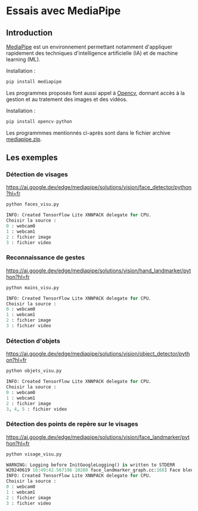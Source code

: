 # Essais avec MediaPipe

## Introduction

[MediaPipe](https://ai.google.dev/edge/mediapipe/solutions/guide?hl=fr) est un environnement permettant notamment d'appliquer rapidement des techniques d'intelligence artificielle (IA) et de machine learning (ML).

Installation :
```python
pip install mediapipe
```

Les programmes proposés font aussi appel à [Opencv](https://pypi.org/project/opencv-python/), donnant accès à la gestion et au tratement des images et des vidéos.

Installation :
```python
pip install opencv-python
```

Les programmmes mentionnés ci-après sont dans le fichier archive [mediapipe.zip](Code/mediapipe.zip).

## Les exemples

### Détection de visages

https://ai.google.dev/edge/mediapipe/solutions/vision/face_detector/python?hl=fr

```python
python faces_visu.py
```

```python
INFO: Created TensorFlow Lite XNNPACK delegate for CPU.
Choisir la source :
0 : webcam0
1 : webcam1
2 : fichier image
3 : fichier video
```


### Reconnaissance de gestes

https://ai.google.dev/edge/mediapipe/solutions/vision/hand_landmarker/python?hl=fr

```python
python mains_visu.py
```

```python
INFO: Created TensorFlow Lite XNNPACK delegate for CPU.
Choisir la source :
0 : webcam0
1 : webcam1
2 : fichier image
3 : fichier video
```

### Détection d'objets

https://ai.google.dev/edge/mediapipe/solutions/vision/object_detector/python?hl=fr

```python
python objets_visu.py
```

```python
INFO: Created TensorFlow Lite XNNPACK delegate for CPU.
Choisir la source :
0 : webcam0
1 : webcam1
2 : fichier image
3, 4, 5 : fichier video
```

### Détection des points de repère sur le visages

https://ai.google.dev/edge/mediapipe/solutions/vision/face_landmarker/python?hl=fr


```python
python visage_visu.py
```

```python
WARNING: Logging before InitGoogleLogging() is written to STDERR
W20240619 16:49:42.567196 10260 face_landmarker_graph.cc:168] Face blendshape model contains CPU only ops. Sets FaceBlendshapesGraph acceleration to Xnnpack.
INFO: Created TensorFlow Lite XNNPACK delegate for CPU.
Choisir la source :
0 : webcam0
1 : webcam1
2 : fichier image
3 : fichier video
```


